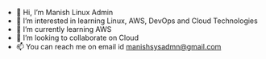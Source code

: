 - 👋 Hi, I’m Manish Linux Admin
- 👀 I’m interested in learning Linux, AWS, DevOps and Cloud Technologies
- 🌱 I’m currently learning AWS
- 💞️ I’m looking to collaborate on Cloud
- 📫 You can reach me on email id manishsysadmn@gmail.com

<!---
ManishSysAdmn/ManishSysAdmn is a ✨ special ✨ repository because its `README.md` (this file) appears on your GitHub profile.
You can click the Preview link to take a look at your changes.
--->
